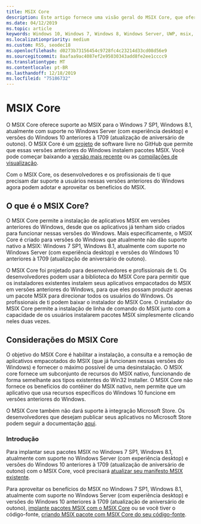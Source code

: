 ```yaml
---
title: MSIX Core
description: Este artigo fornece uma visão geral do MSIX Core, que oferece suporte MSIX para o Windows 7 SP1, Windows 8.1, atualmente com suporte no Windows Server (com experiência desktop) e versões do Windows 10 anteriores à 1709 (atualização de aniversário de outono).
ms.date: 04/12/2019
ms.topic: article
keywords: Windows 10, Windows 7, Windows 8, Windows Server, UWP, msix, msixcore, 1709, 1703, 1607, 1511, 1507
ms.localizationpriority: medium
ms.custom: RS5, seodec18
ms.openlocfilehash: d0273b73156454c9728fc4c23214d33cd08d56e9
ms.sourcegitcommit: 8aafaa9ac4087ef2e95030343add8fe2ee1cccc9
ms.translationtype: MT
ms.contentlocale: pt-BR
ms.lasthandoff: 12/18/2019
ms.locfileid: "75186732"
---
```

# <a name="msix-core"></a>MSIX Core

O MSIX Core oferece suporte ao MSIX para o Windows 7 SP1, Windows 8.1, atualmente com suporte no Windows Server (com experiência desktop) e versões do Windows 10 anteriores à 1709 (atualização de aniversário de outono). O MSIX Core é um [projeto](https://github.com/Microsoft/msix-packaging/tree/master/MsixCore) de software livre no GitHub que permite que essas versões anteriores do Windows instalem pacotes MSIX. Você pode começar baixando a [versão mais recente](https://github.com/microsoft/msix-packaging/releases/tag/MSIX-Core-1.1-release) ou as [compilações de visualização](https://github.com/microsoft/msix-packaging/releases/tag/MSIX-Core-preview).

Com o MSIX Core, os desenvolvedores e os profissionais de ti que precisam dar suporte a usuários nessas versões anteriores do Windows agora podem adotar e aproveitar os benefícios do MSIX.

##  <a name="what-is-msix-core"></a>O que é o MSIX Core?

O MSIX Core permite a instalação de aplicativos MSIX em versões anteriores do Windows, desde que os aplicativos já tenham sido criados para funcionar nessas versões do Windows. Mais especificamente, o MSIX Core é criado para versões do Windows que atualmente não dão suporte nativo a MSIX: Windows 7 SP1, Windows 8.1, atualmente com suporte no Windows Server (com experiência desktop) e versões do Windows 10 anteriores à 1709 (atualização de aniversário de outono).

O MSIX Core foi projetado para desenvolvedores e profissionais de ti. Os desenvolvedores podem usar a biblioteca do MSIX Core para permitir que os instaladores existentes instalem seus aplicativos empacotados do MSIX em versões anteriores do Windows, para que eles possam produzir apenas um pacote MSIX para direcionar todos os usuários do Windows. Os profissionais de ti podem baixar o instalador do MSIX Core.  O instalador do MSIX Core permite a instalação de linha de comando do MSIX junto com a capacidade de os usuários instalarem pacotes MSIX simplesmente clicando neles duas vezes.

## <a name="considerations-of-msix-core"></a>Considerações do MSIX Core

O objetivo do MSIX Core é habilitar a instalação, a consulta e a remoção de aplicativos empacotados do MSIX (que já funcionam nessas versões do Windows) e fornecer o máximo possível de uma desinstalação. O MSIX core fornece um subconjunto de recursos do MSIX nativo, funcionando de forma semelhante aos tipos existentes do Win32 Installer. O MSIX Core não fornece os benefícios do contêiner do MSIX nativo, nem permite que um aplicativo que usa recursos específicos do Windows 10 funcione em versões anteriores do Windows. 

O MSIX Core também não dará suporte à integração Microsoft Store. Os desenvolvedores que desejam publicar seus aplicativos no Microsoft Store podem seguir a documentação [aqui](https://docs.microsoft.com/windows/uwp/publish/).

### <a name="get-started"></a>Introdução 
Para implantar seus pacotes MSIX no Windows 7 SP1, Windows 8.1, atualmente com suporte no Windows Server (com experiência desktop) e versões do Windows 10 anteriores à 1709 (atualização de aniversário de outono) com o MSIX Core, você precisará [atualizar seu manifesto MSIX existente](https://docs.microsoft.com/windows/msix/msix-core/support-msix-core). 

Para aproveitar os benefícios do MSIX no Windows 7 SP1, Windows 8.1, atualmente com suporte no Windows Server (com experiência desktop) e versões do Windows 10 anteriores à 1709 (atualização de aniversário de outono), [implante pacotes MSIX com o MSIX Core](https://docs.microsoft.com/windows/msix/msix-core/deploy-with-msix-core) ou se você tiver o código-fonte, [criando MSIX pacote com MSIX Core do seu código-fonte](https://docs.microsoft.com/windows/msix/msix-core/msixcore-clickonce-solution).